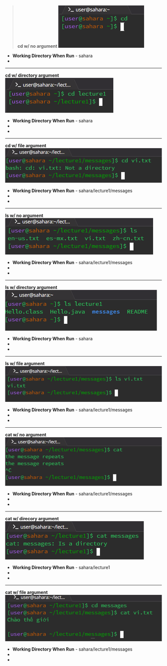 > **cd w/ no argument**
![cd w/ no argument](Photos/Lab1/cd_plain.png)
* **Working Directory When Run** - sahara
* 
---
**cd w/ directory argument**
![cd w/ directory argument](Photos/Lab1/cd_dir_arg.png)
* **Working Directory When Run** - sahara
* 
*
---
**cd w/ file argument**
![cd w/ file argument](Photos/Lab1/cd__file_arg.png)
* **Working Directory When Run** - sahara/lecture1/messages
* 
*
---
**ls w/ no argument**
![ls w/ no argument](Photos/Lab1/ls_plain.png)
* **Working Directory When Run** - sahara/lecture1/messages
* 
*
---
**ls w/ directory argument**
![ls w/ directory argument](Photos/Lab1/ls_dir_arg.png)
* **Working Directory When Run** - sahara
* 
*
---
**ls w/ file argument**
![ls w/ file argument](Photos/Lab1/ls_file_arg.png)
* **Working Directory When Run** - sahara/lecture1/messages
* 
*
---
**cat w/ no argument**
![cat w/ no argument](Photos/Lab1/cat_no_arg.png)
* **Working Directory When Run** - sahara/lecture1/messages
* 
*
---
**cat w/ direcory argument**
![cat w/ directory argument](Photos/Lab1/cat_dir_arg.png)
* **Working Directory When Run** - sahara/lecture1
* 
*
---
**cat w/ file argument**
![cat w/ file argument](Photos/Lab1/cat_file_arg.png)
* **Working Directory When Run** - sahara/lecture1/messages
* 
*
